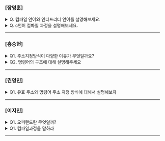 ### [장명훈]

<details>
  <summary> Q. 컴파일 언어와 인터프리터 언어를 설명해보세요. </summary>

  - 컴파일 언어
    - 코드 실행 전, 컴파일 타임에 컴파일러가 소스 코드 전체를 한번에 기계어로 변환 후 실행파일로 만드는 언어
    - ex) c, c++

  - 인터프리터 언어
    - 런타임에 인터프리터가 코드 한 줄씩 중간 코드인 바이트코드로 변환 후 실행하는 언어
    - ex) python

    [컴파일러 언어 vs 인터프리터 언어](https://velog.io/@congaweb/compiler-interpreter)
  
</details>

<details>
  <summary> Q. c언어 컴파일 과정을 설명해보세요. </summary>
  
  - 전처리 과정
    - 본격적으로 컴파일하기 전에 처리할 작업들
    - #으로 표시된 것들 치환 
      - 헤더 포함 (#include)
      - 매크로 치환 (#define)
      - 컴파일 구역 (#if)
  - 컴파일 과정
    - 전처리가 완료된 소스코드(.i)를 어셈블리어(.s)로 변환
  - 어셈블 과정(assembling)
    - 어셈블리어(.s) → 기계어(.o)(window는 .obj)
  - 링킹
    - 오브젝트 파일(.obj)와 관련 라이브러리(.lib, .dll)를 하나로 묶어 실행 파일(.exe)로 만드는 과정

</details>

---

### [홍승현]

<details>
  <summary>Q1. 주소지정방식이 다양한 이유가 무엇일까요? </summary>
  
- 더 큰 용량의 기억장치를 사용할 수 있게 해주거나, 임의의 변수를 통해 많은 데이터를 손쉽게 다루기 위해서입니다.

</details>

<details>
  <summary>Q2. 명령어의 구조에 대해 설명해주세요 </summary>
  
- 연산코드와 오퍼랜드로 이루어져 있습니다.

</details>

---

### [권영민]

<details>
  <summary>Q1. 유효 주소와 명령어 주소 지정 방식에 대해서 설명해보자 </summary>
  
- 유효 주소란 연산에 사용할 데이터가 저장된 위치이다.
- 명령어 주소 지정 방식이란 연산에 사용할 데이터가 저장된 위치 즉, 유효 주소를 찾는 방법이다. 즉시 주소 지정 방식, 직접 주소 지정 방식, 간접 주소 지정 방식, 레지스터 주소 지정 방식, 레지스터 간접 주소 지정 방식이 있다.

</details>

---

### [이지민]

<details>
  <summary>Q1. 오퍼랜드란 무엇일까? </summary>
  
- 연산에 사용될 데이터 or 연산에 사용될 데이터가 저장된 위치(주소 필드)

</details>

<details>
  <summary>Q1. 컴파일과정을 말하라 </summary>
  
- 전처리 - 컴파일 - 어셈블 - 링킹
</details>

---
